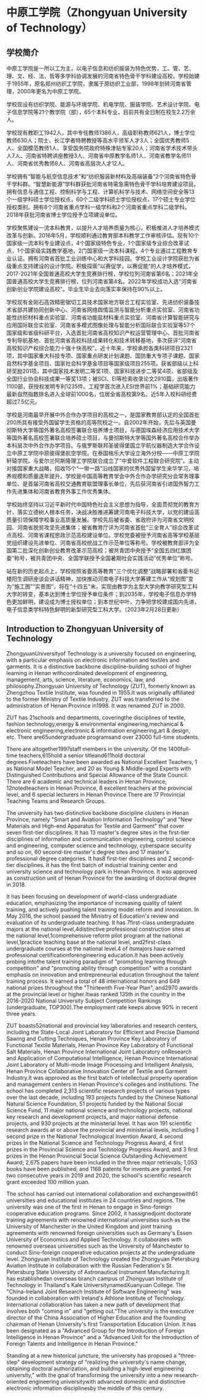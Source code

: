 # 中原工学院（Zhongyuan University of Technology）

## 学校简介

中原工学院是一所以工为主，以电子信息和纺织服装为特色优势，工、管、艺、理、文、经、法、哲等多学科协调发展的河南省特色骨干学科建设高校。学校始建于1955年，原名郑州纺织工学院，隶属于原纺织工业部，1998年划转河南省管理，2000年更名为中原工学院。

学校现设有纺织学院、能源与环境学院、机电学院、服装学院、艺术设计学院、电子信息学院等21个教学院（部），65个本科专业，目前共有全日制在校生2.2万余人。

学校现有教职工1942人，其中专任教师1386人，高级职称教师621人，博士学位教师630人；院士、长江学者特聘教授等高水平领军人才3人；全国优秀教师5人、全国模范教师1人、享受国务院政府特殊津贴专家20人；河南省学术技术带头人7人、河南省特聘讲座教授3人、河南省中原教学名师1人、河南省教学名师11人、河南省优秀教师8人、河南省高层次人才12人。

学校拥有“智能与航空信息技术”和“纺织服装新材料及高端装备”2个河南省特色骨干学科群。“智慧新能源”学科群获批河南省特需急需特色骨干学科培育建设项目。拥有信息与通信工程、控制科学与工程、计算机科学与技术、网络空间安全等13个一级学科硕士学位授权点，60个二级学科硕士学位授权点，17个硕士专业学位授权类别。拥有8个河南省重点学科一级学科和2个河南省重点学科二级学科。2018年获批河南省博士学位授予立项建设单位。

学校聚焦建设一流本科教育，以提升人才培养质量为核心，积极推进人才培养模式改革与创新。2016年5月，学校顺利通过教育部本科教学工作审核评估。现有10个国家级一流本科专业建设点，4个国家级特色专业，1个国家级专业综合改革试点，1个国家级实践教学基地，2门国家级一流本科课程。4个专业通过工程教育专业认证。拥有河南省首批工业训练中心和大学科技园。学校工业设计学院获批为省级重点支持建设的设计学院。积极探索“以赛促学，以赛促能”的人才培养模式，2017-2021年全国普通高校大学生竞赛排行榜，学校位列河南省第6名；2021年全国普通高校大学生竞赛排行榜，位列河南省第4名。2022年学校成功入选“河南省创新创业学院建设高校”。毕业生毕业去向落实率保持在90%以上。

学校现有金刚石高效精密锯切工具技术国家地方联合工程实验室、先进纺织装备技术省部共建协同创新中心、河南省网络舆情监测与智能分析重点实验室、河南省功能性纺织材料重点实验室、河南省功能盐材料重点实验室、河南省计算智能研究与应用国际联合实验室、河南省多模式图像处理与智能分析国际联合实验室等57个国家级和省级科研平台，入选首批河南省高校知识产权运营管理中心、首批河南省专利导航基地、首批河南省高校科技成果转化和技术转移基地，多次获评“河南省高校知识产权综合能力十强十快高校”。近十年来，学校承担各类科研项目2321项，其中国家重大科技专项、国家重点研发计划课题、国防重大专项子课题、国家自然科学基金项目、国家社会科学基金项目等国家级项目255项。获省部级以上科研奖励201项，其中国家技术发明二等奖1项、国家科技进步二等奖4项，省部级及全国行业协会科技成果一等奖13项；被SCI、EI等检索收录论文2910篇，出版著作1100部，获授权发明专利1235件。工程学首次进入ESI世界前1%；基础研究能力最新自然指数排名进入全球前1000名，位居全省高校第9名。近5年入校科研经费超过7.5亿元。

学校是河南最早开展中外合作办学项目的高校之一，是国家教育部认定的全国首批200所具有接受外国留学生资格的高等院校之一。自2002年开始，先后与英国曼彻斯特大学等国外著名高校签署联合培养博士项目，与德国埃森经济应用技术大学等国外著名高校签署联合培养硕士项目，与曼彻斯特大学等国外著名高校合作举办本科层次中外合作办学项目。与俄罗斯联邦圣彼得堡国立宇航仪器制造大学合作设立中原工学院中原彼得堡航空学院。在泰国格乐大学设立海外分校——中原工学院轩辕学院。与爱尔兰阿斯隆理工学院联合成立了“中爱软件工程联合研究院”。主动对接国家重大战略，招收15个“一带一路”沿线国家的优秀外国留学生来华学习，培养规模和质量逐年提升。学校是中国高等教育学会中外合作办学研究分会常务理事单位、是首届河南省高校交通教育联盟理事长单位，先后获河南省引进国外智力工作先进集体和河南省教育外事工作优秀集体。

学校始终坚持以习近平新时代中国特色社会主义思想为指导，全面贯彻党的教育方针，落实立德树人根本任务，决战决胜推进筹建河南电子科技大学，以党的建设高质量引领保障学校事业高质量发展。学校先后被省委、省政府评为河南省文明校园、河南省脱贫攻坚先进集体；被省教育厅评为河南省首批“三全育人”综合改革试点高校、河南省课程思政示范高校建设单位。学校党委被授予河南省高等学校基层党组织建设先进单位、河南省高校统战工作示范单位等称号。学校被教育部评为全国第二批深化创新创业教育改革示范高校；被共青团中央授予“全国五四红旗团委”称号，被共青团中央、全国学联授予全国暑期社会实践活动“优秀单位”称号。

站在新的历史起点上，学校按照省委高等教育“三个优化调整”战略部署和省委书记楼阳生调研座谈会讲话精神，加快推动河南电子科技大学筹建工作从“规划图”变为“施工图”“实景图”，将在“十四五”末，实现由教学为主型大学向教学研究型工科大学的转变，基本达到博士学位授予单位条件；到2035年，学校电子信息办学特色更加鲜明，建设成为博士授权单位；到本世纪中叶，力争把学校建成国内先进，电子信息类学科特色鲜明的新型研究型工科大学。（2023年2月28日更新）

## Introduction to Zhongyuan University of Technology

ZhongyuanUniversityof Technology is a university focused on engineering, with a particular emphasis on electronic information and textiles and garments. It is a distinctive backbone discipline-building school of higher learning in Henan withcoordinated development of engineering, management, arts, science, literature, economics, law, and philosophy.Zhongyuan University of Technology (ZUT), formerly known as Zhengzhou Textile Institute, was founded in 1955.It was originally affiliated to the former Ministry of Textile Industry, ZUT was transferred to the administration of Henan Province in1998. It was renamed ZUT in 2000.

ZUT has 21schools and departments, coveringthe disciplines of textile, fashion technology,energy & environmental engineering,mechanical & electronic engineering,electronic & information engineering,art & design, etc. There are65undergraduate programsand over 23000 full-time students.

There are altogether1997staff members in the university. Of the 1400full-time teachers,615hold a senior titleand611hold doctoral degrees.Fiveteachers have been awarded as National Excellent Teachers, 1 as National Model Teacher, and 20 as Young & Middle-aged Experts with Distinguished Contributions and Special Allowance of the State Council. There are 6 academic and technical leaders in Henan Province, 12notedteachers in Henan Province, 8 excellent teachers at the provincial level, and 6 special lecturers in Henan Province.There are 17 Provincial Teaching Teams and Research Groups.

The university has two distinctive backbone discipline clusters in Henan Province, namely "Smart and Aviation Information Technology" and "New Materials and High-end Apparatus for Textile and Garment" that cover seven first-tier disciplines. It has 13 master's degree sites in the first-tier disciplines of information and communication engineering, control science and engineering, computer science and technology, cyberspace security and so on, 60 second-tire master's degree sites and 17 master's professional degree categories. It has8 first-tier disciplines and 2 second-tier disciplines. It has the first batch of industrial training center and university science and technology park in Henan Province. It was approved as construction unit of Henan Province for the awarding of doctoral degree in 2018.

It has been focusing on development of world-class undergraduate education, emphasizing the importance of increasing quality of talent training, and actively pushing talent training model reform and innovation. In May 2016, the school passed the Ministry of Education's review and evaluation of its undergraduate teaching. It has 7first-class undergraduate majors at the national level,4distinctive professional construction sites at the national level,1comprehensive reform pilot program at the national level,1practice teaching base at the national level, and2first-class undergraduate courses at the national level.4 of itsmajors have earned professional certificationforengineering education.It has been actively probing intothe talent training paradigm of "promoting learning through competition" and "promoting ability through competition" with a constant emphasis on innovation and entrepreneurial education throughout the talent training process. It earned a total of 48 international honors and 649 national prizes throughout the "Thirteenth Five-Year Plan", and2970 awards at the provincial level or higher.Itwas ranked 135th in the country in the 2016-2020 National University Subject Competition Rankings (undergraduate, TOP300).The employment rate keeps above 90% in recent three years.

ZUT boasts52national and provincial key laboratories and research centers, including the State-Local Joint Laboratory for Efficient and Precise Diamond Sawing and Cutting Techniques, Henan Province Key Laboratory of Functional Textile Materials, Henan Province Key Laboratory of Functional Salt Materials, Henan Province International Joint Laboratory onResearch and Application of Computational Intelligence, Henan Province International Joint Laboratory of Multi-mode Image Processing and Intelligent Analysis, Henan Province Collaborative Innovation Center of Textile and Garment Industry.It was approved as the first batch of intellectual property operation and management centers in Henan Province's colleges and institutions. The school has completed 2,313 scientific research projects of various types over the last decade, including 193 projects funded by the Chinese National Natural Science Foundation, 51 projects funded by the National Social Science Fund, 11 major national science and technology projects, national key research and development projects, and major national defense projects, and 930 projects at the ministerial level. It has won 191 scientific research awards at or above the provincial and ministerial levels, including 1 second prize in the National Technological Invention Award, 4 second prizes in the National Science and Technology Progress Award, 4 first prizes in the Provincial Science and Technology Progress Award, and 3 first prizes in the Henan Provincial Social Science Outstanding Achievement Award; 2,675 papers have been included in the three major retrievals; 1,053 books have been published; and 1168 patents for invents are granted. For two consecutive years in 2019 and 2020, the school's scientific research grant exceeded 100 million yuan.

The school has carried out international collaboration and exchangeswith61 universities and educational institutes in 24 countries and regions. The university was one of the first in Henan to engage in Sino-foreign cooperative education programs. Since 2002, it hassignedjoint doctorate training agreements with renowned international universities such as the University of Manchester in the United Kingdom and joint training agreements with renowned foreign universities such as Germany's Essen University of Economics and Applied Technology. It collaborates with renowned overseas universities such as the University of Manchester to conduct Sino-foreign cooperative education projects at the undergraduate level. Zhongyuan Institute of Technology created the Zhongyuan Petersburg Aviation Institute in collaboration with the Russian Federation's St. Petersburg State University of Astronautical Instrument Manufacturing.It has establishedan overseas branch campus of Zhongyuan Institute of Technology in Thailand's Kale UniversitynamedXuanyuan College. The "China-Ireland Joint Research Institute of Software Engineering" was founded in collaboration with Ireland's Athlone Institute of Technology. International collaboration has taken a new path of development that involves both "coming in" and "getting out."The university is the executive director of the China Association of Higher Education and the founding chairman of Henan University's first Transportation Education Union. It has been designated as a "Advanced Group for the Introduction of Foreign Intelligence in Henan Province" and a "Advanced Unit for the Introduction of Foreign Talents and Intelligence in Henan Province."

Standing at a new historical juncture, the university has proposed a "three-step" development strategy of "realizing the university's name change, obtaining doctoral authorization, and building a high-level engineering university," with the goal of transforming the university into a new research-oriented engineering universitywith advanced domestic and distinctive electronic information disciplinesby the middle of this century.
